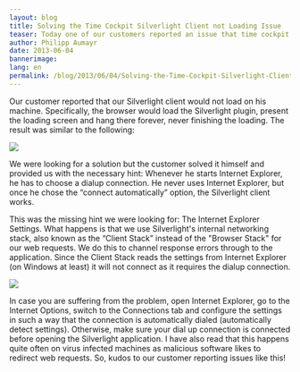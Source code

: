 ```yaml
---
layout: blog
title: Solving the Time Cockpit Silverlight Client not Loading Issue
teaser: Today one of our customers reported an issue that time cockpit's Silverlight client would not load on his computer. The fabulous thing about this -  The customer solved the problem himself AND gave us the root of the cause. We definitely have the best customers in the world.
author: Philipp Aumayr
date: 2013-06-04
bannerimage: 
lang: en
permalink: /blog/2013/06/04/Solving-the-Time-Cockpit-Silverlight-Client-not-Loading-Issue
---
```


<p>Our customer reported that our Silverlight client would not load on his machine. Specifically, the browser would load the Silverlight plugin, present the loading screen and hang there forever, never finishing the loading. The result was similar to the following:</p><p>
  <img src="{{site.baseurl}}/content/images/blog/2013/06/load_screen_of_death.png" />
</p><p>We were looking for a solution but the customer solved it himself and provided us with the necessary hint: Whenever he starts Internet Explorer, he has to choose a dialup connection. He never uses Internet Explorer, but once he chose the “connect automatically” option, the Silverlight client works.</p><p>This was the missing hint we were looking for: The Internet Explorer Settings. What happens is that we use Silverlight's internal networking stack, also known as the “Client Stack” instead of the "Browser Stack" for our web requests. We do this to channel response errors through to the application. Since the Client Stack reads the settings from Internet Explorer (on Windows at least) it will not connect as it requires the dialup connection.</p><p>
  <img src="{{site.baseurl}}/content/images/blog/2013/06/dialup_settings.png" />
</p><p>In case you are suffering from the problem, open Internet Explorer, go to the Internet Options, switch to the Connections tab and configure the settings in such a way that the connection is automatically dialed (automatically detect settings). Otherwise, make sure your dial up connection is connected before opening the Silverlight application. I have also read that this happens quite often on virus infected machines as malicious software likes to redirect web requests. So, kudos to our customer reporting issues like this!</p>